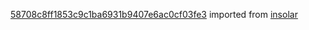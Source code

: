 [58708c8ff1853c9c1ba6931b9407e6ac0cf03fe3](https://github.com/insolar/insolar/commit/58708c8ff1853c9c1ba6931b9407e6ac0cf03fe3) imported from [insolar](https://github.com/insolar/insolar)
